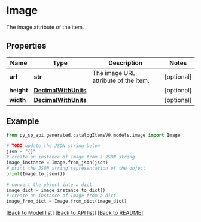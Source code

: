 # Image

The image attribute of the item.

## Properties

Name | Type | Description | Notes
------------ | ------------- | ------------- | -------------
**url** | **str** | The image URL attribute of the item. | [optional] 
**height** | [**DecimalWithUnits**](DecimalWithUnits.md) |  | [optional] 
**width** | [**DecimalWithUnits**](DecimalWithUnits.md) |  | [optional] 

## Example

```python
from py_sp_api.generated.catalogItemsV0.models.image import Image

# TODO update the JSON string below
json = "{}"
# create an instance of Image from a JSON string
image_instance = Image.from_json(json)
# print the JSON string representation of the object
print(Image.to_json())

# convert the object into a dict
image_dict = image_instance.to_dict()
# create an instance of Image from a dict
image_from_dict = Image.from_dict(image_dict)
```
[[Back to Model list]](../README.md#documentation-for-models) [[Back to API list]](../README.md#documentation-for-api-endpoints) [[Back to README]](../README.md)



